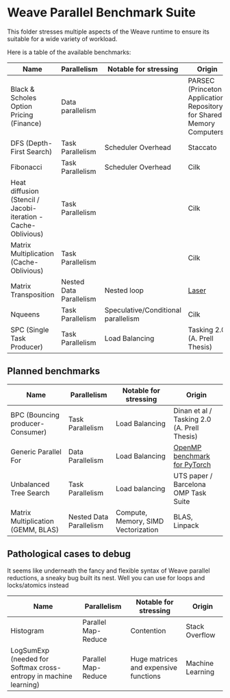 # Weave Parallel Benchmark Suite

This folder stresses multiple aspects of the Weave runtime to ensure its suitable for a wide variety of workload.

Here is a table of the available benchmarks:

| Name                                                          | Parallelism             | Notable for stressing               | Origin                                                                |
|---------------------------------------------------------------|-------------------------|-------------------------------------|-----------------------------------------------------------------------|
| Black & Scholes Option Pricing (Finance)                      | Data parallelism        |                                     | PARSEC (Princeton Application Repository for Shared-Memory Computers) |
| DFS (Depth-First Search)                                      | Task Parallelism        | Scheduler Overhead                  | Staccato                                                              |
| Fibonacci                                                     | Task Parallelism        | Scheduler Overhead                  | Cilk                                                                  |
| Heat diffusion (Stencil / Jacobi-iteration - Cache-Oblivious) | Task Parallelism        |                                     | Cilk                                                                  |
| Matrix Multiplication (Cache-Oblivious)                       | Task Parallelism        |                                     | Cilk                                                                  |
| Matrix Transposition                                          | Nested Data Parallelism | Nested loop                         | [Laser](https://github.com/numforge/laser)                            |
| Nqueens                                                       | Task Parallelism        | Speculative/Conditional parallelism | Cilk                                                                  |
| SPC (Single Task Producer)                                    | Task Parallelism        | Load Balancing                      | Tasking 2.0 (A. Prell Thesis)                                         |

## Planned benchmarks

| Name                               | Parallelism             | Notable for stressing               | Origin                                                                               |
|------------------------------------|-------------------------|-------------------------------------|--------------------------------------------------------------------------------------|
| BPC (Bouncing producer-Consumer)   | Task Parallelism        | Load Balancing                      | Dinan et al / Tasking 2.0 (A. Prell Thesis)                                          |
| Generic Parallel For               | Data Parallelism        | Load Balancing                      | [OpenMP benchmark for PyTorch](https://github.com/zy97140/omp-benchmark-for-pytorch) |
| Unbalanced Tree Search             | Task Parallelism        | Load balancing                      | UTS paper / Barcelona OMP Task Suite                                                 |
| Matrix Multiplication (GEMM, BLAS) | Nested Data Parallelism | Compute, Memory, SIMD Vectorization | BLAS, Linpack                                                                        |

## Pathological cases to debug

It seems like underneath the fancy and flexible syntax of Weave parallel reductions, a sneaky bug built its nest.
Well you can use for loops and locks/atomics instead

| Name                               | Parallelism             | Notable for stressing               | Origin                                                                               |
|------------------------------------|-------------------------|-------------------------------------|--------------------------------------------------------------------------------------|
| Histogram                                                     | Parallel Map-Reduce          | Contention            | Stack Overflow                                                          |
| LogSumExp (needed for Softmax cross-entropy in machine learning) | Parallel Map-Reduce | Huge matrices and expensive functions | Machine Learning |

